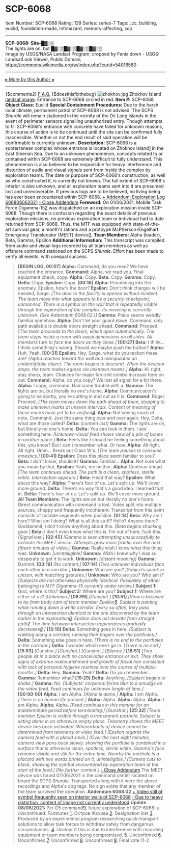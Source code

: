 # SCP-6068
Item Number: SCP-6068
Rating: 139
Series: series-7
Tags: _cc, building, euclid, foundation-made, infohazard, memory-affecting, scp

---

**SCP-6068: Site-█▓░▒**  
The lights are on, but █▓░▒█▓░▒█▓░▒█▓░▒  
Image by USGS/NASA Landsat Program; cropped by Fenix down - USGS: LandsatLook Viewer, Public Domain, <https://commons.wikimedia.org/w/index.php?curid=54016580>
* * *
[▸ More by this Author ◂](http://scp-wiki.wikidot.com/personnel-file-t-lees)
* * *
{$comments2}
[F.A.Q.](https://scp-wiki.wikidot.com/component:info-ayers)
{$doesthisfixthebug}
![zhokhov.jpg](https://scp-wiki.wdfiles.com/local--files/scp-6068/zhokhov.jpg)
Zhokhov Island [landsat image](https://en.wikipedia.org/wiki/Zhokhov_Island). Entrance to SCP-6068 circled in red.
**Item #:** SCP-6068
**Object Class:** Euclid
**Special Containment Procedures:** Due to the harsh local climate, permanent patrol of SCP-6068 is not advised. The SCPS _Shurale_ will remain stationed in the vicinity of the De Long Islands in the event of perimeter sensors signalling unauthorized entry.
Though attempts to fill SCP-6068's entrance with concrete have failed for unknown reasons, this course of action is to be continued until the site can be confirmed fully inaccessible. Whether or not the end result of said operation will be confirmable is currently unknown.
**Description:** SCP-6068 is a subterranean complex whose entrance is located on Zhokhov Island[1](javascript:;) in the East Siberian Sea. Due to an unknown phenomenon, concepts related to or contained within SCP-6068 are extremely difficult to fully understand. This phenomenon is also believed to be responsible for heavy interference and distortion of audio and visual signals sent from inside the complex by exploration teams.
The date or purpose of SCP-6068's construction, as well as who constructed it, is currently not known. The full extent of SCP-6068's interior is also unknown, and all exploration teams sent into it are presumed lost and unrecoverable. If previous logs are to be believed, no living being has ever been encountered within SCP-6068.
[\+ Addendum: Exploration Log 606808062021](javascript:;)
[\- Close Addendum](javascript:;)
**Foreword:** On 01/06/2021, Mobile Task Force Digamma-15[2](javascript:;) was dispatched on an exploration mission inside SCP-6068. Though there is confusion regarding the exact details of previous exploration missions, no previous exploration team or individual had to date returned from SCP-6068. Thus, the MTF was equipped with state-of-the-art survival gear, a month's rations and a protoype McPherson-Engelhart Emergency Translocator (MEET) device[3](javascript:;).
**Team Members:** Alpha (leader), Beta, Gamma, Epsilon
**Additional Information:** This transcript was compiled from audio and visual logs recorded by all team members as well as offshore command stationed on the SCPS _Shurale_. Effort has been made to verify all events, with unequal success.
> **[BEGIN LOG, 00:07]**
> **Alpha:** Command, do you read? We have reached the entrance.
> **Command:** Alpha, we read you. Final equipment check, copy.
> **Alpha:** Copy.
> **Beta:** Copy.
> **Gamma:** Copy.
> **Delta:** Copy.
> **Epsilon:** Copy.
> **[00:18]**
> **Alpha:** Proceeding into the anomaly. Epsilon, how's the door?
> **Epsilon:** Don't think charges will be needed, Sarge.
> _[The door to the facility is opened without incident. The team move into what appears to be a security checkpoint, unmanned. There is a symbol on the wall that is repeatedly visible through the exploration of the complex. Its meaning is currently unknown. (See Addendum 6068.02.)]_
> **Gamma:** Place seems weirdly familiar somehow.
> **Alpha:** Don't let your guard down. Command, only path available is double doors straight ahead.
> **Command:** Proceed.
> _[The team proceeds to the doors, which open automatically. The team steps inside a room with equal dimensions on all sides. All members turn to face the doors as they close.]_
> **[00:27]**
> **Beta:** I think… I think something's wrong. Should we maybe push the button?
> **Alpha:** Huh. Yeah.
> **[00:31]**
> **Epsilon:** Hey, Sarge, what do you reckon these are?
> _[Alpha reaches toward the wall and manipulates an unidentifiable object. The room begins to descend. When the descent stops, the team makes egress via unknown means.]_
> **Alpha:** All right, stay sharp, team. Chances for major fan-shit combo increase here on out.
> **Command:** Alpha, do you copy? We lost all signal for a bit there.
> **Alpha:** I copy, command. Had some trouble with a.
> **Gamma:** The lights are on, but literally no one's home.
> **Alpha:** Communication's going to be spotty, you're cutting in and out as it is.
> **Command:** Roger. Proceed.
> _[The team moves down the path ahead of them, stopping to make unknown marks at uneven intervals. Content or meaning of these marks have yet to be verified[4](javascript:;)_.
> **Alpha:** Not seeing much of note, Command. Just the same thing over and over again. Hey, Delta, what are those called?
> **Delta:** _[content lost]_
> **Gamma:** The lights are on, but literally no one's home.
> **Delta:** You can look in them. I see something here.
> _[Unknown visual feed shows view of a pile of bones in another place.]_
> **Beta:** Feels like I should be feeling something about this, you know? But I can't remember what. Or how.
> **Alpha:** All right. All right. Umm… Break out Class W's.
> _[The team pauses to consume mnestics.]_
> **[00:41]**
> **Epsilon:** Does this place seem familiar to you?
> **Beta:** I don't know, should it?
> **Gamma:** Familiar…
> **Alpha:** Not sure what you mean by that.
> **Epsilon:** Yeah, me neither.
> **Alpha:** Continue ahead.
> _[The team continues ahead. The path is a clean, spotless, sterile white. Intersection appears.]_
> **Beta:** Head that way?
> **Epsilon:** What about this way?
> **Alpha:** There's four of us. Let's split up. We'll cover more ground.
> **Delta:** There's no way that's a good idea. I learned that in.
> **Delta:** There's four of us. Let's split up. We'll cover more ground.
> **All Team Members:** The lights are on but literally no one's home.
Direct communication with command is lost. Video split into multiple sources, choppy and frequently incoherent. Transcript from this point consists of notable segments when possible.
> **[01:14]**
> **Beta:** Why am I here? What am I doing? What is all this stuff? Hello? Anyone there? Goddammit, I don't know anything about this.
> _[Beta begins shucking gear.]_
> **Beta:** I don't even know what this is. I'm out of here, fuck this.
> _[Signal lost.]_
> **[02:45]**
> _[Gamma is seen attempting unsuccessfully to activate the MEET device. Attempts grow more frantic over the next fifteen minutes of video.]_
> **Gamma:** Really wish I knew what this thing was.
> **Unknown:** _[unintelligible]_
> **Gamma:** Wish I knew why I was so desperate to get it to work.
> **Unknown:** _[distant moaning]_
> **Gamma:** Dammit.
> **[03:19]**
> _[No content.]_
> **[07:14]**
> _[Two unknown individuals face each other in a corridor.]_
> **Unknown:** Who are you?
> _[Subjects speak in unison, with matching gestures.]_
> **Unknown:** Who are _you?_ Who am _I?_
> _[Subjects are not otherwise physically identical. Possibility of either belonging to MTF Digamma-15 currently under review.]_
> **Subject 1:** God, where is this?
> **Subject 2:** Where are you?
> **Subject 1:** Where are either of us?
> _[Unknown.]_
> **[08:99]**
> _[Gunshot.]_
> **[10:51]**
> _[View is believed to be from body cam of team member Epsilon[5](javascript:;). Subject is panting while running down a white corridor. Every so often, they pass through an intersection identical to the one discovered by the team earlier in the exploration[6](javascript:;). Epsilon does not deviate from straight path[7](javascript:;). The time between intersection appearances gradually decreases[8](javascript:;).]_
> **[12:10]**
> **Delta:** Something goes in here.
> _[Subject is walking along a corridor, running their fingers over the portholes.]_
> **Delta:** Something else goes in here.
> _[There is no end to the portholes in the corridor.]_
> **Delta:** I wonder which one I go in.
> _[There is no end.]_
> **[15:53]**
> _[Gunshot.]_
> _[Gunshot.]_
> _[Gunshot.]_
> _[Silence.]_
> **[18:51]**
> _[Two people sit in a place with no conceivable entrance or exit. They show signs of extreme malnourishment and growth of facial hair consistent with lack of personal hygiene routines over the course of multiple months.]_
> **Delta:** Hey.
> **Gamma:** Yeah?
> **Delta:** Do you remember…
> **Gamma:** Remember what?
> **[19:29]**
> **Delta:** Anything.
> _[Subject begins to shake.]_
> **Gamma:** No.
> _[Subjects' corporeal forms blur to a smudge on the video feed. Feed continues for unknown length of time.]_
> **[00:00:00]**
> **Alpha:** I am Alpha.
> _[Alpha is alone.]_
> **Alpha:** I am Alpha.
> _[There is no human life present.]_
> **Alpha:** Alpha.
> **Alpha:** Alpha.
> **Alpha:** I am Alpha.
> **Alpha:** Alpha.
> _[Feed continues in this manner for an indeterminate period before terminating.]_
> _[Gunshot.]_
> **[25:32]**
> _[Team member Epsilon is visible through a transparent porthole. Subject is sitting alone in an otherwise empty place. Telemetry shows the MEET device has been activated. Whereabouts of device cannot be determined from telemetry or video feed.]_
> _[Epsilon regards the camera feed with a placid smile.]_
> _[Over the next eight minutes, camera view pans back slowly, showing the porthole is contained in a surface that is otherwise clean, spotless, sterile white. Gamma's face remains visible and still for the entire time. Nearby the porthole is a placard with two words printed on it, unintelligible.]_
> _[Camera cuts to black, showing the symbol encountered by exploration team at the start of the feed.]_
> _[No further content.]_
[\- Close Addendum](javascript:;)
The MEET device was found 07/06/2021 in the command center located on board the SCPS _Shurale_. Transported along with it were the above recordings and Alpha's dog tags. No sign exists that any member of the team survived the operation.
**Addendum 6068.02**
[\+ Video still of symbol frequently seen on interior walls of SCP-6068](javascript:;)
[\- Due to heavy distortion, content of image not currently understood](javascript:;)
**Update 08/06/2021:** Per O5 command[9](javascript:;), future exploration of SCP-6068 is discontinued.
Footnotes
[1](javascript:;). Остров Жохова
[2](javascript:;). Designation lost
[3](javascript:;). Produced by an experimental program researching quick-transport solutions to allow task forces to withdraw safely from dangerous circumstances.
[4](javascript:;). Unclear if this is due to interference with recording equipment or team members being compromised.
[5](javascript:;). Unconfirmed
[6](javascript:;). Unconfirmed
[7](javascript:;). Unconfirmed
[8](javascript:;). Unconfirmed
[9](javascript:;). Final vote 11-2